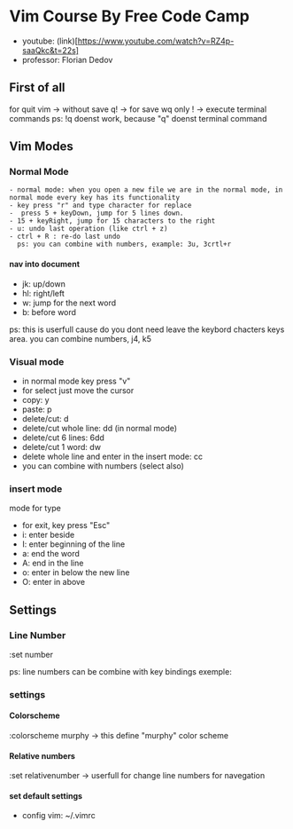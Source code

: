 # Vim Course By Free Code Camp

- youtube: (link)[https://www.youtube.com/watch?v=RZ4p-saaQkc&t=22s]
- professor: Florian Dedov

## First of all

for quit vim -> without save q! -> for save wq
only ! -> execute terminal commands
ps: !q doenst work, because "q" doenst terminal command

## Vim Modes

### Normal Mode
	- normal mode: when you open a new file we are in the normal mode, in normal mode every key has its functionality
	- key press "r" and type character for replace 
	-  press 5 + keyDown, jump for 5 lines down.
	- 15 + keyRight, jump for 15 characters to the right
	- u: undo last operation (like ctrl + z)
	- ctrl + R : re-do last undo
	  ps: you can combine with numbers, example: 3u, 3crtl+r

#### nav into document
- jk: up/down
- hl: right/left
- w: jump for the next word
- b: before word

ps: this is userfull cause do you dont need leave the keybord chacters keys area.
you can combine numbers, j4, k5

### Visual mode
- in normal mode key press "v"
- for select just move the cursor
- copy: y
- paste: p
- delete/cut: d
- delete/cut whole line: dd (in normal mode)
- delete/cut 6 lines: 6dd
- delete/cut 1 word: dw
- delete whole line and enter in the insert mode: cc
- you can combine with numbers (select also)

### insert mode
mode for type
- for exit, key press "Esc"
- i: enter beside
- I: enter beginning of the line
- a: end the word
- A: end in the line
- o: enter in below the new line
- O: enter in above

## Settings

### Line Number
:set number

ps: line numbers can be combine with key bindings
exemple: 


### settings

#### Colorscheme
:colorscheme murphy -> this define "murphy" color scheme

#### Relative numbers
:set relativenumber -> userfull for change line numbers for navegation

#### set default settings
- config vim: ~/.vimrc

